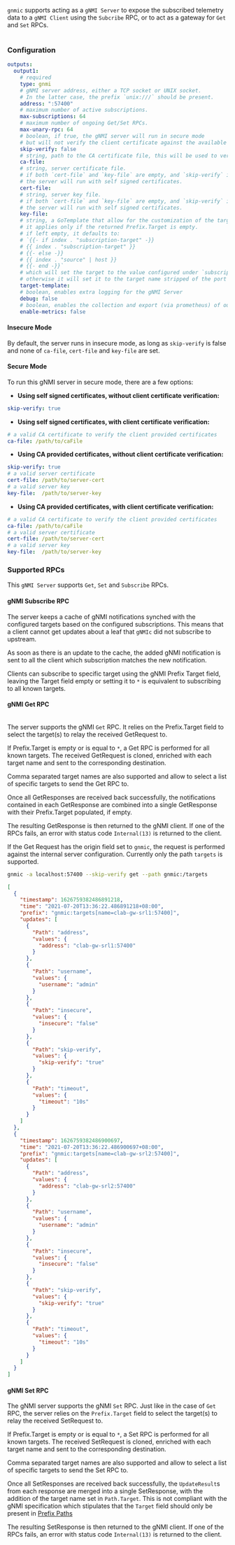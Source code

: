 `gnmic` supports acting as a `gNMI Server` to expose the subscribed telemetry data to a `gNMI Client` using the `Subcribe` RPC, or to act as a gateway for `Get` and `Set` RPCs.

<div class="mxgraph" style="max-width:100%;border:1px solid transparent;margin:0 auto; display:block;" data-mxgraph="{&quot;page&quot;:0,&quot;zoom&quot;:1.4,&quot;highlight&quot;:&quot;#0000ff&quot;,&quot;nav&quot;:true,&quot;check-visible-state&quot;:true,&quot;resize&quot;:true,&quot;url&quot;:&quot;https://raw.githubusercontent.com/openconfig/gnmic/diagrams/diagrams/gnmi_server.drawio&quot;}"></div>

<script type="text/javascript" src="https://cdn.jsdelivr.net/gh/hellt/drawio-js@main/embed2.js?&fetch=https%3A%2F%2Fraw.githubusercontent.com%2Fkarimra%2Fgnmic%2Fdiagrams%2Fgnmi_server.drawio" async></script>

### Configuration

```yaml
outputs:
  output1:
    # required
    type: gnmi 
    # gNMI server address, either a TCP socket or UNIX socket. 
    # In the latter case, the prefix `unix:///` should be present.
    address: ":57400"
    # maximum number of active subscriptions.
    max-subscriptions: 64
    # maximum number of ongoing Get/Set RPCs.
    max-unary-rpc: 64
    # boolean, if true, the gNMI server will run in secure mode 
    # but will not verify the client certificate against the available certificate chain.
    skip-verify: false
    # string, path to the CA certificate file, this will be used to verify the clients certificates, if `skip-verify` is false
    ca-file:
    # string, server certificate file.
    # if both `cert-file` and `key-file` are empty, and `skip-verify` is true or `ca-file` is set, 
    # the server will run with self signed certificates.
    cert-file:
    # string, server key file.
    # if both `cert-file` and `key-file` are empty, and `skip-verify` is true or `ca-file` is set, 
    # the server will run with self signed certificates.
    key-file:
    # string, a GoTemplate that allow for the customization of the target field in Prefix.Target.
    # it applies only if the returned Prefix.Target is empty.
    # if left empty, it defaults to:
    # `{{- if index . "subscription-target" -}}
    # {{ index . "subscription-target" }}
    # {{- else -}}
    # {{ index . "source" | host }}
    # {{- end -}}`
    # which will set the target to the value configured under `subscription.$subscription-name.target` if any,
    # otherwise it will set it to the target name stripped of the port number (if present).
    target-template:
    # boolean, enables extra logging for the gNMI Server
    debug: false
    # boolean, enables the collection and export (via prometheus) of output specific metrics
    enable-metrics: false 
```

#### Insecure Mode

By default, the server runs in insecure mode, as long as `skip-verify` is false and none of `ca-file`, `cert-file` and `key-file` are set.

#### Secure Mode

To run this gNMI server in secure mode, there are a few options:

- **Using self signed certificates, without client certificate verification:**

```yaml
skip-verify: true
```

- **Using self signed certificates, with client certificate verification:**

```yaml
# a valid CA certificate to verify the client provided certificates
ca-file: /path/to/caFile 
```
  
- **Using CA provided certificates, without client certificate verification:**

```yaml
skip-verify: true
# a valid server certificate
cert-file: /path/to/server-cert
# a valid server key
key-file:  /path/to/server-key
```

- **Using CA provided certificates, with client certificate verification:**

```yaml
# a valid CA certificate to verify the client provided certificates
ca-file: /path/to/caFile 
# a valid server certificate
cert-file: /path/to/server-cert
# a valid server key
key-file:  /path/to/server-key
```

### Supported RPCs

This `gNMI Server` supports `Get`, `Set` and `Subscribe` RPCs.

#### gNMI Subscribe RPC

The server keeps a cache of gNMI notifications synched with the configured targets based on the configured subscriptions.
This means that a client cannot get updates about a leaf that `gNMIc` did not subscribe to upstream.

As soon as there is an update to the cache, the added gNMI notification is sent to all the client which subscription matches the new notification.

Clients can subscribe to specific target using the gNMI Prefix Target field, leaving the Target field empty or setting it to `*` is equivalent to subscribing to all known targets.

#### gNMI Get RPC

<div class="mxgraph" style="max-width:100%;border:1px solid transparent;margin:0 auto; display:block;" data-mxgraph="{&quot;page&quot;:1,&quot;zoom&quot;:1.4,&quot;highlight&quot;:&quot;#0000ff&quot;,&quot;nav&quot;:true,&quot;check-visible-state&quot;:true,&quot;resize&quot;:true,&quot;url&quot;:&quot;https://raw.githubusercontent.com/openconfig/gnmic/diagrams/diagrams/gnmi_server.drawio&quot;}"></div>

<script type="text/javascript" src="https://cdn.jsdelivr.net/gh/hellt/drawio-js@main/embed2.js?&fetch=https%3A%2F%2Fraw.githubusercontent.com%2Fkarimra%2Fgnmic%2Fdiagrams%2Fgnmi_server.drawio" async></script>

The server supports the gNMI `Get` RPC.
It relies on the Prefix.Target field to select the target(s) to relay the received GetRequest to.

If Prefix.Target is empty or is equal to `*`, a Get RPC is performed for all known targets.
The received GetRequest is cloned, enriched with each target name and sent to the corresponding destination.

Comma separated target names are also supported and allow to select a list of specific targets to send the Get RPC to.

Once all GetResponses are received back successfully, the notifications contained in each GetResponse are combined into a single GetResponse with their Prefix.Target populated, if empty.

The resulting GetResponse is then returned to the gNMI client.
If one of the RPCs fails, an error with status code `Internal(13)` is returned to the client.

If the Get Request has the origin field set to `gnmic`, the request is performed against the internal server configuration.
Currently only the path `targets` is supported.

```bash
gnmic -a localhost:57400 --skip-verify get --path gnmic:/targets
```

```json
[
  {
    "timestamp": 1626759382486891218,
    "time": "2021-07-20T13:36:22.486891218+08:00",
    "prefix": "gnmic:targets[name=clab-gw-srl1:57400]",
    "updates": [
      {
        "Path": "address",
        "values": {
          "address": "clab-gw-srl1:57400"
        }
      },
      {
        "Path": "username",
        "values": {
          "username": "admin"
        }
      },
      {
        "Path": "insecure",
        "values": {
          "insecure": "false"
        }
      },
      {
        "Path": "skip-verify",
        "values": {
          "skip-verify": "true"
        }
      },
      {
        "Path": "timeout",
        "values": {
          "timeout": "10s"
        }
      }
    ]
  },
  {
    "timestamp": 1626759382486900697,
    "time": "2021-07-20T13:36:22.486900697+08:00",
    "prefix": "gnmic:targets[name=clab-gw-srl2:57400]",
    "updates": [
      {
        "Path": "address",
        "values": {
          "address": "clab-gw-srl2:57400"
        }
      },
      {
        "Path": "username",
        "values": {
          "username": "admin"
        }
      },
      {
        "Path": "insecure",
        "values": {
          "insecure": "false"
        }
      },
      {
        "Path": "skip-verify",
        "values": {
          "skip-verify": "true"
        }
      },
      {
        "Path": "timeout",
        "values": {
          "timeout": "10s"
        }
      }
    ]
  }
]
```

#### gNMI Set RPC

The gNMI server supports the gNMI `Set` RPC.
Just like in the case of `Get` RPC, the server relies on the `Prefix.Target` field to select the target(s) to relay the received SetRequest to.

If Prefix.Target is empty or is equal to `*`, a Set RPC is performed for all known targets.
The received SetRequest is cloned, enriched with each target name and sent to the corresponding destination.

Comma separated target names are also supported and allow to select a list of specific targets to send the Set RPC to.

Once all SetResponses are received back successfully, the `UpdateResult`s from each response are merged into a single SetResponse, with the addition of the target name set in `Path.Target`.
This is not compliant with the gNMI specification which stipulates that the `Target` field should only be present in [Prefix Paths](https://github.com/openconfig/reference/blob/master/rpc/gnmi/gnmi-specification.md#2221-path-target)

The resulting SetResponse is then returned to the gNMI client.
If one of the RPCs fails, an error with status code `Internal(13)` is returned to the client.
